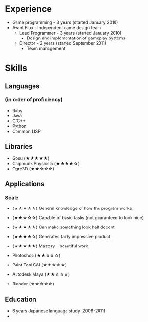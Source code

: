 <!--
NOTES:
Try showing scale for stars on mouseover of stars
	Need to convince people to mouseover, hopefully without explicitly telling them
		Similar color / forms as other things with mouseover effects?
	Shows skills in interaction design
 -->

# Experience
* Game programming - 3 years (started January 2010)
* Avant Flux - Independent game design team
	* Lead Programmer - 3 years (started January 2010)
		* Design and implementation of gameplay systems
	* Director - 2 years (started September 2011)
		* Team management

# Skills
## Languages
### (in order of proficiency)
* Ruby
* Java
* C/C++
* Python
* Common LISP

## Libraries
* Gosu					(★★★★★)
* Chipmunk Physics 5	(★★★★☆)
* Ogre3D				(★★☆☆☆)

## Applications
<!-- improve writing on descriptions-->
### Scale
* (★☆☆☆☆)	General knowledge of how the program works, 
* (★★☆☆☆)	Capable of basic tasks (not guaranteed to look nice)
* (★★★☆☆)	Can make something look half decent
* (★★★★☆)	Generates fairly impressive product
* (★★★★★)	Mastery - beautiful work


* Photoshop			(★★☆☆☆)
* Paint Tool SAI	(★★☆☆☆)
* Autodesk Maya		(★★☆☆☆)
* Blender			(★☆☆☆☆)

## Education
* 6 years Japanese language study (2006-2011)
* 